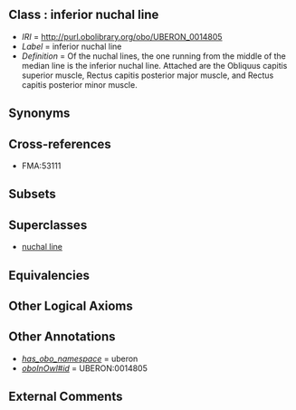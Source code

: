 
## Class : inferior nuchal line

 * *IRI* = http://purl.obolibrary.org/obo/UBERON_0014805
 * *Label* = inferior nuchal line
 * *Definition* = Of the nuchal lines, the one running from the middle of the median line is the inferior nuchal line. Attached are the Obliquus capitis superior muscle, Rectus capitis posterior major muscle, and Rectus capitis posterior minor muscle.

## Synonyms


## Cross-references

 * FMA:53111

## Subsets


## Superclasses

 * [nuchal line](../../UBERON/01/UBERON_0014801.md)

## Equivalencies


## Other Logical Axioms


## Other Annotations

 * *[has_obo_namespace](../../ce/oboInOwl#hasOBONamespace.md)* = uberon
 * *[oboInOwl#id](../../id/oboInOwl#id.md)* = UBERON:0014805

## External Comments

